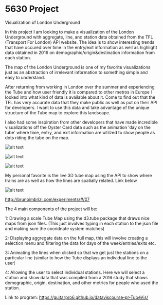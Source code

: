 # 5630 Project
Visualization of London Underground


In this project I am looking to make a visualization of the London Underground with aggregate, line, and station data obtained from the TFL (Transport For London) API website. The idea is to show interesting trends that have occured over time in the entry/exit information as well as highlight data obtained in 2016 on demographic/origin&destination information from each station. 

The map of the London Underground is one of my favorite visualizations just as an abstraction of irrelevant information to something simple and easy to understand.

After returning from working in London over the summer and experiencing the Tube and how user friendly it is compared to other metros in Europe I looked into what kind of data is available about it. Come to find out that the TFL has very accurate data that they make public as well as put on their API for developers. I want to use this data and take advantage of the unique structure of the Tube map to explore this landscape. 

I also had some inspiration from other developers that have made incredible visualizations off the Oyster Card data such as the animation 'day on the tube' where time, entry, and exit information are uitilzed to show people as dots riding the tube on the map. 

![alt text](https://i.pinimg.com/736x/5f/84/8e/5f848ee26df8d48187cd3176cda11fba.jpg)


![alt text](https://i.pinimg.com/736x/32/b7/c9/32b7c90679afb8c2f552ae7d4e0a0bc5--london-underground-tube-map-data-visualization.jpg)



![alt text](https://i.pinimg.com/originals/6c/57/ce/6c57ce5c9760b795a47d4dab624a7cdd.jpg)

My personal favorite is the live 3D tube map using the API to show where trains are as well as how the lines are spatially related. Link below

![alt text](https://cdn.searchenginejournal.com/wp-content/uploads/2013/09/london.png)


http://brunoimbrizi.com/experiments/#/07


The 4 main components of the project will be:

1: Drawing a scale Tube Map using the d3.tube package that draws nice maps from json files. (This just involves typing in each station to the json file and making sure the cooridnate system matches)

2: Displaying aggregate data on the full map, this will involve creating a selection menu and filtering the data for days of the week/entries/exits etc. 

3: Animating the lines when clicked so that we get just the stations on a particular line (similar to how the Tube displays an individual line to the user)

4: Allowing the user to select individual stations. Here we will select a station and show data that was compiled from a 2016 study that shows demographic, origin, destination, and other metrics for people who used the station. 



Link to program: https://guitarpro6.github.io/dataviscourse-pr-TubeVis/
